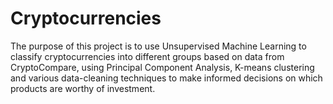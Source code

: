 # Cryptocurrencies

The purpose of this project is to use Unsupervised Machine Learning to classify cryptocurrencies into different groups based on data from CryptoCompare, using Principal Component Analysis, K-means clustering and various data-cleaning techniques to make informed decisions on which products are worthy of investment.

